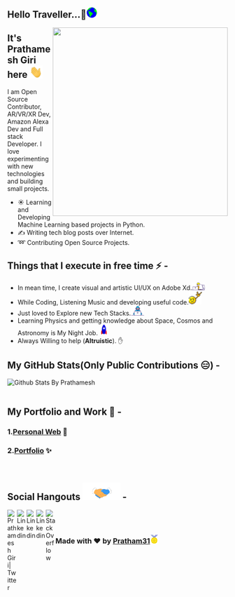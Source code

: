 <h2>Hello Traveller...🚶<img src="https://github.com/Pratham31/Pratham31/blob/master/Assets/Earth.gif" width="24px"></h2>


<img src="https://github.com/Pratham31/Pratham31/blob/master/final.gif" height="430" width="400" align="right"></img>


## It's Prathamesh Giri here <img src="https://github.com/Pratham31/Pratham31/blob/master/Assets/Hi.gif" width="29px">
I am Open Source Contributor, AR/VR/XR Dev, Amazon Alexa Dev and Full stack Developer. I love experimenting with new technologies and building small projects.

- ☀️ Learning and Developing Machine Learning based projects in Python.
- ✍️ Writing tech blog posts over Internet.
- ➿ Contributing Open Source Projects.

## Things that I execute in free time ⚡ -  
  - In mean time, I create visual and artistic UI/UX on Adobe Xd.<img src="https://github.com/Pratham31/Pratham31/blob/master/Assets/Designer.gif" width="30px">
  - While Coding, Listening Music and developing useful code.<img src="https://github.com/Pratham31/Pratham31/blob/master/Assets/headbang.gif" width="30px">
  - Just loved to Explore new Tech Stacks.<img src="https://github.com/Pratham31/Pratham31/blob/master/Assets/Developer.gif" width="30px">
  - Learning Physics and getting knowledge about Space, Cosmos and Astronomy is My Night Job. <img src="https://github.com/Pratham31/Pratham31/blob/master/Assets/Rocket.gif" width="20px">
  - Always Willing to help (**Altruistic**). ✋ 


## My GitHub Stats(Only Public Contributions 😑) -
  
  ![Github Stats By Prathamesh](https://github-readme-stats.vercel.app/api?username=Pratham31&show_icons=true&title_color=fff&icon_color=79ff97&text_color=9f9f9f&bg_color=151515)  
</br>

## My Portfolio and Work 👀 -
### 1.[Personal Web](http://prathameshgiri.me/) 👦 </br>
### 2.[Portfolio](https://sites.google.com/view/prathamesh-giri/home) ✨
</br>

## Social Hangouts <img src="https://github.com/Pratham31/Pratham31/blob/master/Assets/Handshake.gif" height="40px">  -

<a href="https://twitter.com/_Autodidactic">
  <img align="left" alt="Prathamesh Giri| Twitter" width="22px" src="https://cdn.jsdelivr.net/npm/simple-icons@v3/icons/twitter.svg" />
</a>
<a href="https://www.linkedin.com/in/autodidactic/">
  <img align="left" alt="Linkedin" width="22px" src="https://cdn.jsdelivr.net/npm/simple-icons@v3/icons/linkedin.svg" />
</a>
<a href="https://prathamtalks.blogspot.com/">
  <img align="left" alt="Linkedin" width="22px" src="https://cdn.jsdelivr.net/npm/simple-icons@v3/icons/blogger.svg" />
</a>
<a href="https://medium.com/@Oautodidactic">
  <img align="left" alt="Linkedin" width="22px" src="https://cdn.jsdelivr.net/npm/simple-icons@v3/icons/medium.svg" />
</a>
<a href="https://stackoverflow.com/users/story/13827345">
  <img align="left" alt="StackOverflow" width="22px" src="https://cdn.jsdelivr.net/npm/simple-icons@3.1.0/icons/stackoverflow.svg" />
</a>
</br>
</br>

### Made with ❤️ by [Pratham31](https://github.com/Pratham31)<img src="https://github.com/Pratham31/Pratham31/blob/master/Assets/Medal.gif" width="20px">
 

